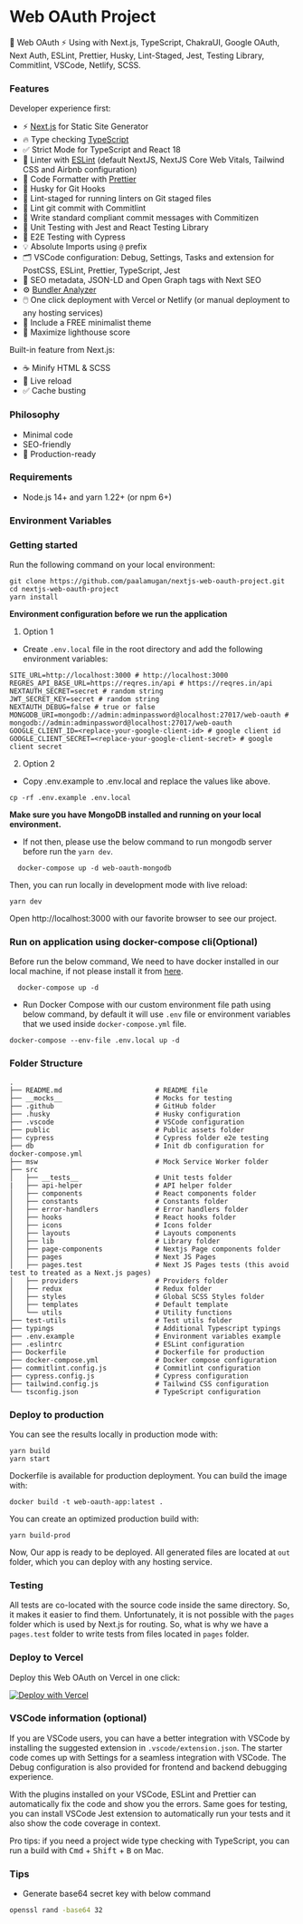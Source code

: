 #  Web OAuth Project

🚀 Web OAuth ⚡️ Using with Next.js, TypeScript, ChakraUI, Google OAuth, Next Auth, ESLint, Prettier, Husky, Lint-Staged, Jest, Testing Library, Commitlint, VSCode, Netlify, SCSS.

### Features

Developer experience first:

- ⚡ [Next.js](https://nextjs.org) for Static Site Generator
- 🔥 Type checking [TypeScript](https://www.typescriptlang.org)
- ✅ Strict Mode for TypeScript and React 18
- 📏 Linter with [ESLint](https://eslint.org) (default NextJS, NextJS Core Web Vitals, Tailwind CSS and Airbnb configuration)
- 💖 Code Formatter with [Prettier](https://prettier.io)
- 🦊 Husky for Git Hooks
- 🚫 Lint-staged for running linters on Git staged files
- 🚓 Lint git commit with Commitlint
- 📓 Write standard compliant commit messages with Commitizen
- 🦺 Unit Testing with Jest and React Testing Library
- 🧪 E2E Testing with Cypress
- 💡 Absolute Imports using `@` prefix
- 🗂 VSCode configuration: Debug, Settings, Tasks and extension for PostCSS, ESLint, Prettier, TypeScript, Jest
- 🤖 SEO metadata, JSON-LD and Open Graph tags with Next SEO
- ⚙️ [Bundler Analyzer](https://www.npmjs.com/package/@next/bundle-analyzer)
- 🖱️ One click deployment with Vercel or Netlify (or manual deployment to any hosting services)
- 🌈 Include a FREE minimalist theme
- 💯 Maximize lighthouse score

Built-in feature from Next.js:

- ☕ Minify HTML & SCSS
- 💨 Live reload
- ✅ Cache busting

### Philosophy

- Minimal code
- SEO-friendly
- 🚀 Production-ready

### Requirements

- Node.js 14+ and yarn 1.22+ (or npm 6+)

### Environment Variables

### Getting started

Run the following command on your local environment:

```shell
git clone https://github.com/paalamugan/nextjs-web-oauth-project.git
cd nextjs-web-oauth-project
yarn install
```

**Environment configuration before we run the application**

1. Option 1

- Create `.env.local` file in the root directory and add the following environment variables:

```shell
SITE_URL=http://localhost:3000 # http://localhost:3000
REGRES_API_BASE_URL=https://reqres.in/api # https://reqres.in/api
NEXTAUTH_SECRET=secret # random string
JWT_SECRET_KEY=secret # random string
NEXTAUTH_DEBUG=false # true or false
MONGODB_URI=mongodb://admin:adminpassword@localhost:27017/web-oauth # mongodb://admin:adminpassword@localhost:27017/web-oauth
GOOGLE_CLIENT_ID=<replace-your-google-client-id> # google client id
GOOGLE_CLIENT_SECRET=<replace-your-google-client-secret> # google client secret
```

2. Option 2 

- Copy .env.example to .env.local and replace the values like above.

```shell
cp -rf .env.example .env.local
```

**Make sure you have MongoDB installed and running on your local environment.**

- If not then, please use the below command to run mongodb server before run the `yarn dev`.

```shell
  docker-compose up -d web-oauth-mongodb
```

Then, you can run locally in development mode with live reload:

```shell
yarn dev
```

Open http://localhost:3000 with our favorite browser to see our project.

### Run on application using docker-compose cli(Optional)

Before run the below command, We need to have docker installed in our local machine, if not please install it from [here](https://docs.docker.com/get-docker/).

```shell
  docker-compose up -d
```

- Run Docker Compose with our custom environment file path using below command, by default it will use `.env` file or environment variables that we used inside `docker-compose.yml` file.

```shell
docker-compose --env-file .env.local up -d
```


### Folder Structure

```shell
.
├── README.md                       # README file
├── __mocks__                       # Mocks for testing
├── .github                         # GitHub folder
├── .husky                          # Husky configuration
├── .vscode                         # VSCode configuration
├── public                          # Public assets folder
├── cypress                         # Cypress folder e2e testing
├── db                              # Init db configuration for docker-compose.yml
├── msw                             # Mock Service Worker folder
├── src
│   ├── __tests__                   # Unit tests folder
|   ├── api-helper                  # API helper folder
│   ├── components                  # React components folder
│   ├── constants                   # Constants folder
│   ├── error-handlers              # Error handlers folder
│   ├── hooks                       # React hooks folder
│   ├── icons                       # Icons folder
│   ├── layouts                     # Layouts components
│   ├── lib                         # Library folder
│   ├── page-components             # Nextjs Page components folder
│   ├── pages                       # Next JS Pages
│   ├── pages.test                  # Next JS Pages tests (this avoid test to treated as a Next.js pages)
│   ├── providers                   # Providers folder
│   ├── redux                       # Redux folder
│   ├── styles                      # Global SCSS Styles folder
│   ├── templates                   # Default template
│   └── utils                       # Utility functions
├── test-utils                      # Test utils folder
├── typings                         # Additional Typescript typings
├── .env.example                    # Environment variables example
├── .eslintrc                       # ESLint configuration
├── Dockerfile                      # Dockerfile for production
├── docker-compose.yml              # Docker compose configuration
├── commitlint.config.js            # Commitlint configuration
├── cypress.config.js               # Cypress configuration
├── tailwind.config.js              # Tailwind CSS configuration
└── tsconfig.json                   # TypeScript configuration
```

### Deploy to production

You can see the results locally in production mode with:

```shell
yarn build
yarn start
```

Dockerfile is available for production deployment. You can build the image with:

```shell
docker build -t web-oauth-app:latest .
```

You can create an optimized production build with:

```shell
yarn build-prod
```

Now, Our app is ready to be deployed. All generated files are located at `out` folder, which you can deploy with any hosting service.

### Testing

All tests are co-located with the source code inside the same directory. So, it makes it easier to find them. Unfortunately, it is not possible with the `pages` folder which is used by Next.js for routing. So, what is why we have a `pages.test` folder to write tests from files located in `pages` folder.

### Deploy to Vercel

Deploy this Web OAuth on Vercel in one click:

[![Deploy with Vercel](https://vercel.com/button)](https://vercel.com/new/git/external?repository-url=https://github.com/paalamugan/nextjs-web-oauth-project)

### VSCode information (optional)

If you are VSCode users, you can have a better integration with VSCode by installing the suggested extension in `.vscode/extension.json`. The starter code comes up with Settings for a seamless integration with VSCode. The Debug configuration is also provided for frontend and backend debugging experience.

With the plugins installed on your VSCode, ESLint and Prettier can automatically fix the code and show you the errors. Same goes for testing, you can install VSCode Jest extension to automatically run your tests and it also show the code coverage in context.

Pro tips: if you need a project wide type checking with TypeScript, you can run a build with <kbd>Cmd</kbd> + <kbd>Shift</kbd> + <kbd>B</kbd> on Mac.

### Tips

- Generate base64 secret key with below command
```sh
openssl rand -base64 32
```

